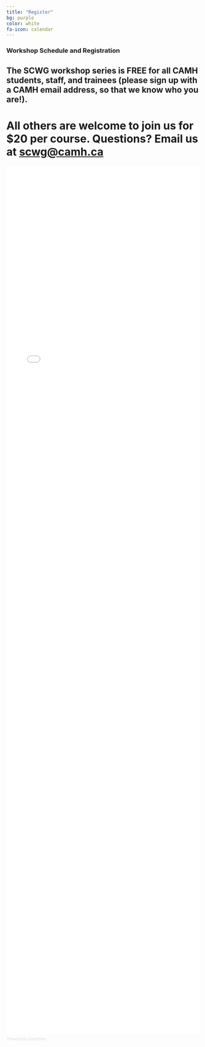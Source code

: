 ```yaml
---
title: "Register"
bg: purple
color: white 
fa-icon: calendar
---
```


### Workshop Schedule and Registration ###

## The SCWG workshop series is FREE for all CAMH students, staff, and trainees (please sign up with a CAMH email address, so that we know who you are!). ##

# All others are welcome to join us for $20 per course. Questions? Email us at scwg@camh.ca #

<div style="width:100%; text-align:left;"><iframe src="//eventbrite.ca/tickets-external?eid=27746090303&ref=etckt" frameborder="0" height="2263" width="100%" vspace="0" hspace="0" marginheight="5" marginwidth="5" scrolling="auto" allowtransparency="true"></iframe><div style="font-family:Helvetica, Arial; font-size:10px; padding:5px 0 5px; margin:2px; width:100%; text-align:left;" ><a class="powered-by-eb" style="color: #dddddd; text-decoration: none;" target="_blank" href="http://www.eventbrite.ca/l/registration-online/">Powered by Eventbrite</a></div></div>

